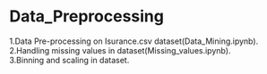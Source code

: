 # Data_Preprocessing
1.Data Pre-processing on Isurance.csv dataset(Data_Mining.ipynb).  
2.Handling missing values in dataset(Missing_values.ipynb).  
3.Binning and scaling in dataset.  


